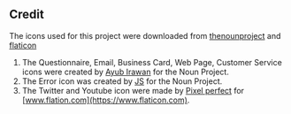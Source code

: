 ## Credit

The icons used for this project were downloaded from [thenounproject](http://thenounproject.com) and [flaticon](http://www.flaticon.com)

1. The Questionnaire, Email, Business Card, Web Page, Customer Service icons were created by [Ayub Irawan](https://thenounproject.com/ayub12/) for the Noun Project.
2. The Error icon was created by [JS](https://thenounproject.com/jevgeni.striganov/) for the Noun Project.
3. The Twitter and Youtube icon were made by [Pixel perfect](https://www.flaticon.com/authors/pixel-perfect) for [www.flation.com](https://www.flaticon.com).
